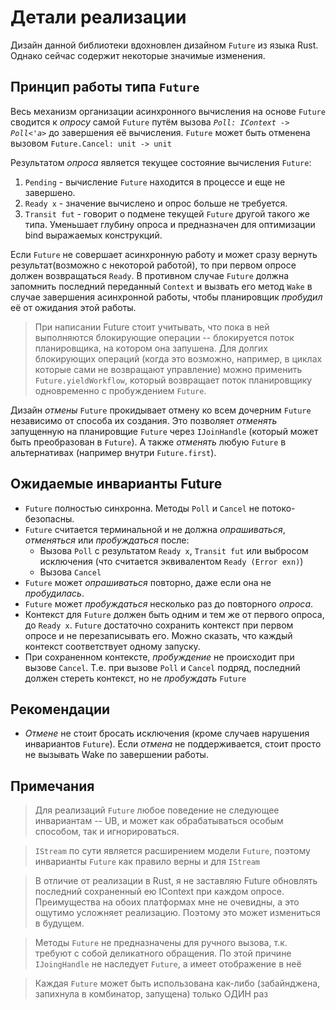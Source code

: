 # Детали реализации

Дизайн данной библиотеки вдохновлен дизайном `Future` из языка Rust.
Однако сейчас содержит некоторые значимые изменения.

## Принцип работы типа `Future`

Весь мeханизм организации асинхронного вычисления на основе `Future` сводится к *опросу*
самой `Future` путём вызова *`Poll: IContext -> Poll<'a>`* до завершения её вычисления.
`Future` может быть отменена вызовом `Future.Cancel: unit -> unit`

Результатом *опроса* является текущее состояние вычисления `Future`:
1. `Pending` - вычисление `Future` находится в процессе и еще не завершено.
2. `Ready x` - значение вычислено и опрос больше не требуется.
3. `Transit fut` - говорит о подмене текущей `Future` другой такого же типа.
   Уменьшает глубину опроса и предназначен для оптимизации bind выражаемых конструкций.

Если `Future` не совершает асинхронную работу и может сразу вернуть
результат(возможно с некоторой работой), то при первом опросе должен возвращаться `Ready`.
В противном случае `Future` должна запомнить последний переданный `Context` и вызвать его метод `Wake`
в случае завершения асинхронной работы, чтобы планировщик *пробудил* её от ожидания этой работы.

> При написании Future стоит учитывать, что пока в ней выполняются блокирующие
> операции -- блокируется поток планировщика, на котором она запушена.
> Для долгих блокирующих операций (когда это возможно, например, в циклах которые сами не возвращают управление)
> можно применить `Future.yieldWorkflow`, который возвращает поток планировщику одновременно с пробуждением `Future`.

Дизайн *отмены* `Future` прокидывает отмену ко всем дочерним `Future` независимо от способа их создания.
Это позволяет *отменять* запущенную на планировщие `Future` через `IJoinHandle` (который может быть преобразован в `Future`).
А также *отменять* любую `Future` в альтернативах (например внутри `Future.first`).

## Ожидаемые инварианты Future
- `Future` полностью синхронна. Методы `Poll` и `Cancel` не потоко-безопасны.
- `Future` считается терминальной и не должна *опрашиваться*, *отменяться* или *пробуждаться* после:
  * Вызова `Poll` с результатом `Ready x`, `Transit fut`
    или выбросом исключения (что считается эквивалентом `Ready (Error exn)`)
  * Вызова `Cancel`
- `Future` может *опрашиваться* повторно, даже если она не *пробудилась*.
- `Future` может *пробуждаться* несколько раз до повторного *опроса*.
- Контекст для `Future` должен быть одним и тем же от первого опроса, до `Ready x`.
  `Future` достаточно сохранить контекст при первом опросе и не перезаписывать его.
  Можно сказать, что каждый контекст соответствует одному запуску.
- При сохраненном контексте, *пробуждение* не происходит при вызове `Cancel`.
  Т.е. при вызове `Poll` и `Cancel` подряд, последний должен стереть контекст, но не *пробуждать* `Future`

## Рекомендации
- *Отмене* не стоит бросать исключения (кроме случаев нарушения инвариантов `Future`).
   Если *отмена* не поддерживается, стоит просто не вызывать Wake по завершении работы.

## Примечания

> Для реализаций `Future` любое поведение не следующее инвариантам -- UB,
> и может как обрабатываться особым способом, так и игнорироваться.

> `IStream` по сути является расширением модели `Future`,
поэтому инварианты `Future` как правило верны и для `IStream`

> В отличие от реализации в Rust, я не заставляю Future обновлять последний сохраненный ею
> IContext при каждом опросе. Преимущества на обоих платформах мне не очевидны, а это ощутимо усложняет реализацию.
> Поэтому это может измениться в будущем.

> Методы `Future` не предназначены для ручного вызова, т.к. требуют с собой деликатного обращения.
> По этой причине `IJoingHandle` не наследует `Future`, а имеет отображение в неё

> Каждая `Future` может быть использована как-либо (забайнджена, запихнула в комбинатор, запущена)
> только ОДИН раз
